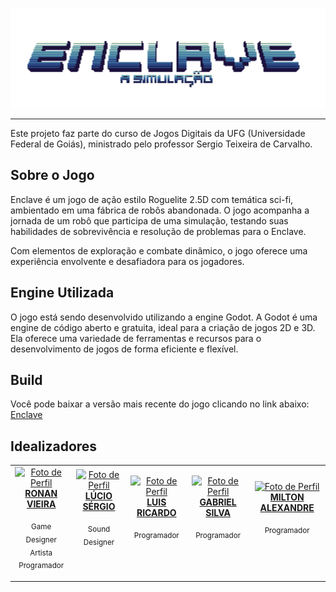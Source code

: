 <p align="center">
    <img src="docs/enclave-title.png">
</p>
<hr>

Este projeto faz parte do curso de Jogos Digitais da UFG (Universidade Federal de Goiás), ministrado pelo professor Sergio Teixeira de Carvalho.

## Sobre o Jogo

Enclave é um jogo de ação estilo Roguelite 2.5D com temática sci-fi, ambientado em uma fábrica de robôs abandonada. O jogo acompanha a jornada de um robô que participa de uma simulação, testando suas habilidades de sobrevivência e resolução de problemas para o Enclave.

Com elementos de exploração e combate dinâmico, o jogo oferece uma experiência envolvente e desafiadora para os jogadores.

## Engine Utilizada

O jogo está sendo desenvolvido utilizando a engine Godot. A Godot é uma engine de código aberto e gratuita, ideal para a criação de jogos 2D e 3D. Ela oferece uma variedade de ferramentas e recursos para o desenvolvimento de jogos de forma eficiente e flexível.

## Build

Você pode baixar a versão mais recente do jogo clicando no link abaixo:
[Enclave](Enclave.zip)

## Idealizadores

<table align="center">
    <tr>
      <td align="center">
        <a href="https://github.com/ronanvcjunior">
            <img src="https://avatars.githubusercontent.com/u/77362276?v=4" width="100px;" alt="Foto de Perfil"/><br>
              <b>RONAN VIEIRA</b>
        </a>
        <p>
          <sub>Game Designer</sub><br>
          <sub>Artista</sub><br>
          <sub>Programador</sub>
        </p>
    </td>
    <td align="center">
        <a href="https://github.com/luciosjunq">
            <img src="https://avatars.githubusercontent.com/u/111289889?v=4" width="100px;" alt="Foto de Perfil"/><br>
            <b>LÚCIO SÉRGIO</b>
        </a>
        <p>
          <sub>Sound Designer</sub><br><br><br>
        </p>
    </td>
    <td align="center">
        <a href="https://github.com/lsdelima">
            <img src="https://avatars.githubusercontent.com/u/49328387?v=4" width="100px;" alt="Foto de Perfil"/><br>
            <b>LUIS RICARDO</b>
        </a>
        <p>
          <sub>Programador</sub><br><br><br>
        </p>
    </td>
    <td align="center">
        <a href="https://github.com/Gstaveira">
            <img src="https://avatars.githubusercontent.com/u/62626282?v=4" width="100px;" alt="Foto de Perfil"/><br>
            <b>GABRIEL SILVA</b>
        </a>
        <p>
          <sub>Programador</sub><br><br><br>
        </p>
    </td>
    <td align="center">
        <a href="https://github.com/AlexandreDemarchiBR">
            <img src="https://avatars.githubusercontent.com/u/19228660?v=4" width="100px;" alt="Foto de Perfil"/><br>
            <b>MILTON ALEXANDRE</b>
        </a>
        <p>
          <sub>Programador</sub><br><br><br>
        </p>
    </td>
    </tr>
</table>
